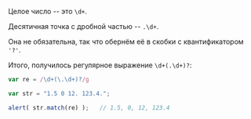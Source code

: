 

Целое число -- это <code class="pattern">\d+</code>.

Десятичная точка с дробной частью -- <code class="pattern">\.\d+</code>.

Она не обязательна, так что обернём её в скобки с квантификатором <code class="pattern">'?'</code>.

Итого, получилось регулярное выражение <code class="pattern">\d+(\.\d+)?</code>:

```js run
var re = /\d+(\.\d+)?/g

var str = "1.5 0 12. 123.4.";

alert( str.match(re) );   // 1.5, 0, 12, 123.4
```

